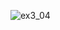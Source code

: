 ![ex3_04](https://github.com/Siriratda/03376836-OOP-2566-Lab-03/assets/144195995/c2f7b9b8-0997-4726-87d2-3dd47e701d5e)

